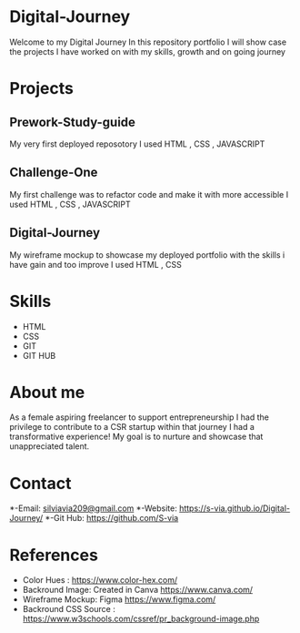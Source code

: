 # Digital-Journey
Welcome to my Digital Journey
In this repository portfolio I will show case the projects I have worked on with my skills, growth and on going journey

# Projects

## Prework-Study-guide
My very first deployed reposotory
I used HTML , CSS , JAVASCRIPT



## Challenge-One
My first challenge was to refactor code and make it with more accessible 
I used HTML , CSS , JAVASCRIPT

## Digital-Journey
My wireframe mockup to showcase my deployed portfolio with the skills i have gain and too improve
I used HTML , CSS

# Skills
* HTML
* CSS
* GIT 
* GIT HUB

# About me 
As a female aspiring freelancer to support entrepreneurship 
I had the privilege to contribute to a CSR startup within that journey
I had a transformative experience! My goal is to nurture and showcase that unappreciated talent.

# Contact 
*-Email: silviavia209@gmail.com
*-Website: https://s-via.github.io/Digital-Journey/
*-Git Hub: https://github.com/S-via

# References
* Color Hues : https://www.color-hex.com/
* Backround Image: Created in Canva https://www.canva.com/
* Wireframe Mockup: Figma https://www.figma.com/
* Backround CSS Source : https://www.w3schools.com/cssref/pr_background-image.php




